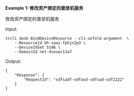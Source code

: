 **Example 1: 修改资产绑定的堡垒机服务**

修改资产绑定的堡垒机服务

Input: 

```
tccli dasb BindDeviceResource --cli-unfold-argument  \
    --ResourceId bh-saas-fphjn2p3 \
    --DeviceIdSet 5186 \
    --DomainId net-4sovwr11w7
```

Output: 
```
{
    "Response": {
        "RequestId": "sdfsadf-sdfasd-sdfsad-sdf2222"
    }
}
```

